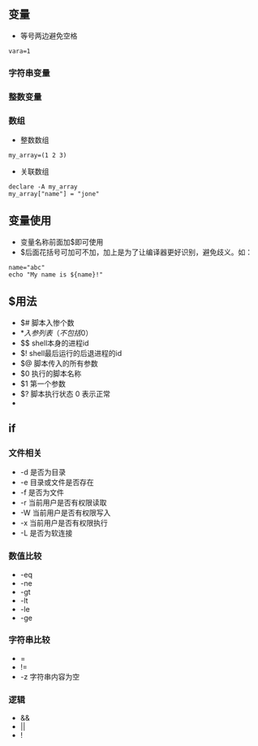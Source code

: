 ## 变量
* 等号两边避免空格
```shell
vara=1
```

### 字符串变量
### 整数变量
### 数组
* 整数数组
```shell
my_array=(1 2 3)
```
* 关联数组
``` shell
declare -A my_array
my_array["name"] = "jone"
```

## 变量使用
* 变量名称前面加$即可使用
* $后面花括号可加可不加，加上是为了让编译器更好识别，避免歧义。如：
``` shell
name="abc"
echo "My name is ${name}!"
```


## $用法
* $# 脚本入惨个数
* $* 入参列表（不包括$0）
* $$ shell本身的进程id
* $! shell最后运行的后退进程的id
* $@ 脚本传入的所有参数
* $0 执行的脚本名称
* $1 第一个参数
* $? 脚本执行状态 0 表示正常
* 

## if
### 文件相关
* -d 是否为目录
* -e 目录或文件是否存在
* -f 是否为文件
* -r 当前用户是否有权限读取
* -W 当前用户是否有权限写入
* -x 当前用户是否有权限执行
* -L 是否为软连接

### 数值比较
* -eq
* -ne
* -gt
* -lt
* -le
* -ge

### 字符串比较
* =
* !=
* -z 字符串内容为空

### 逻辑
* &&
* ||
* !


